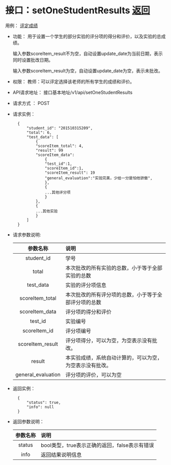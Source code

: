 ﻿<!-- markdownlint-disable MD033-->
<!-- 禁止MD033类型的警告 https://www.npmjs.com/package/markdownlint -->

# 接口：setOneStudentResults  [返回](../README.md)
用例： [评定成绩](../用例/评定成绩.md)

- 功能：
    用于设置一个学生的部分实验的评分项的得分和评价，以及实验的总成绩。
    
    输入参数scoreItem_result不为空，自动设置update_date为当前日期，表示同时设置批改日期。
    
    输入参数scoreItem_result为空，自动设置update_date为空，表示未批改。
    
- 权限：
    教师：可以评定选择该老师的所有学生的成绩和评价。
    
- API请求地址： 
    接口基本地址/v1/api/setOneStudentResults

- 请求方式 ：
    POST
 
- 请求实例：

        { 
            "student_id": "201510315209",
            "total": 6,
            "test_data": [
                {
                "scoreItem_total": 4,
                "result": 99
                "scoreItem_data":
                    {
                    "test_id":1,
                    "scoreItem_id":1,
                    "scoreItem_result": 19
                    "general_evaluation":"实验完美，少给一分是怕他骄傲",
                    },
                    {
                    ...其他评分项
                    }
                }, 
                {
                ...其他实验
                }
            ] 
        }

- 请求参数说明:       
 
  |参数名称|说明|
  |:---------:|:--------------------------------------------------------|      
  |student_id|学号|
  |total|本次批改的所有实验的总数，小于等于全部实验的总数|
  |test_data|实验的评分项信息|
  |scoreItem_total|本次批改的所有评分项的总数，小于等于全部评分项的总数|
  |scoreItem_data|评分项的得分和评价|
  |test_id|实验编号|
  |scoreItem_id|评分项编号|
  |scoreItem_result|评分项得分，可以为空，为空表示没有批改。|
  |result|本实验成绩，系统自动计算的，可以为空，为空表示没有批改。|
  |general_evaluation|评分项的评价，可以为空|
 
- 返回实例：

        {         
            "status": true,
            "info": null
        }

- 返回参数说明：    
 
  |参数名称|说明|
  |:---------:|:--------------------------------------------------------|      
  |status|bool类型，true表示正确的返回，false表示有错误|
  |info|返回结果说明信息|


